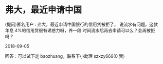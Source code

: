 # 弗大，最近申请中国

(提问)匿名用户 : 弗大，最近申请中国银行的信用贷被拒了， 说流水有问题，这款年息 4%的信用贷很有诱惑力呀，养一段 时间流水后再去申请可以么？会再被拒吗？

2018-09-05

回答：可以试下走 baozhuang，联系下小助理 szxzy666(0 赞)